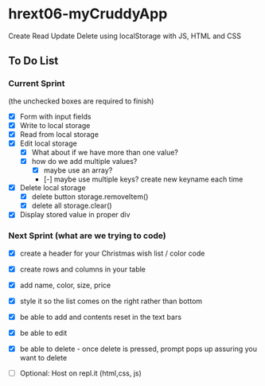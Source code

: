 # hrext06-myCruddyApp
Create Read Update Delete using localStorage with JS, HTML and CSS


## To Do List

### Current Sprint
(the unchecked boxes are required to finish)
- [x] Form with input fields
- [x] Write to local storage
- [x] Read from local storage
- [x] Edit local storage
    - [x] What about if we have more than one value?
    - [x] how do we add multiple values?
        - [x] maybe use an array?
        - [-] maybe use multiple keys? create new keyname each time

- [x] Delete local storage
    - [x] delete button storage.removeItem()
    - [x] delete all storage.clear()
- [x] Display stored value in proper div

### Next Sprint (what are we trying to code)
<!-- Examples: Replace with your own. -->
- [x] create a header for your Christmas wish list / color code
- [x] create rows and columns in your table
- [x] add name, color, size, price
- [x] style it so the list comes on the right rather than bottom
- [x] be able to add and contents reset in the text bars
- [x] be able to edit
- [x] be able to delete - once delete is pressed, prompt pops up assuring you want to delete

- [ ] Optional: Host on repl.it (html,css, js)
